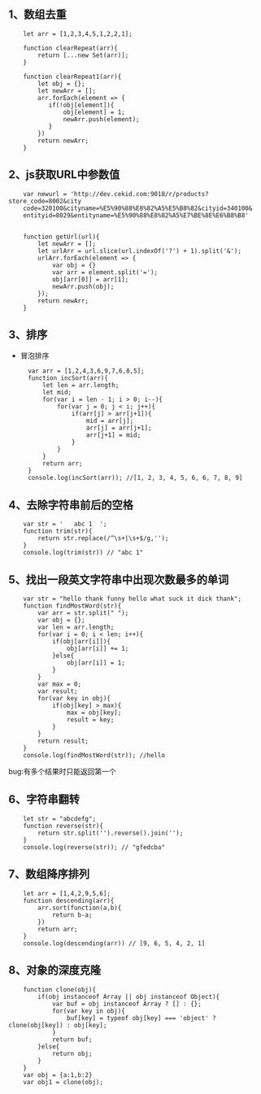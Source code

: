 ## 1、数组去重
        let arr = [1,2,3,4,5,1,2,2,1];
        
        function clearRepeat(arr){
            return [...new Set(arr)];
        }
        
        function clearRepeat1(arr){
            let obj = {};
            let newArr = [];
            arr.forEach(element => {
               if(!obj[element]){
                   obj[element] = 1;
                   newArr.push(element);
               }
            })
            return newArr;
        }
## 2、js获取URL中参数值
        var newurl = 'http://dev.cekid.com:9018/r/products?store_code=8002&city
        code=320100&cityname=%E5%90%88%E8%82%A5%E5%B8%82&cityid=340100&
        entityid=8029&entityname=%E5%90%88%E8%82%A5%E7%BE%8E%E6%B8%B8'
        
        
        function getUrl(url){
            let newArr = [];
            let urlArr = url.slice(url.indexOf('?') + 1).split('&');
            urlArr.forEach(element => {
                var obj = {}
                var arr = element.split('=');
                obj[arr[0]] = arr[1];
                newArr.push(obj);
            });
            return newArr;
        }
## 3、排序
- 冒泡排序

        var arr = [1,2,4,3,6,9,7,6,8,5];
        function incSort(arr){
            let len = arr.length;
            let mid;
            for(var i = len - 1; i > 0; i--){
                for(var j = 0; j < i; j++){
                    if(arr[j] > arr[j+1]){
                        mid = arr[j];
                        arr[j] = arr[j+1];
                        arr[j+1] = mid;
                    }
                }
            }
            return arr;
        }
        console.log(incSort(arr)); //[1, 2, 3, 4, 5, 6, 6, 7, 8, 9]
## 4、去除字符串前后的空格
        var str = '   abc 1  ';
        function trim(str){
            return str.replace(/^\s+|\s+$/g,'');
        }
        console.log(trim(str)) // "abc 1"
## 5、找出一段英文字符串中出现次数最多的单词
        var str = "hello thank funny hello what suck it dick thank";
        function findMostWord(str){
            var arr = str.split(" ");
            var obj = {};
            var len = arr.length;
            for(var i = 0; i < len; i++){
                if(obj[arr[i]]){
                    obj[arr[i]] += 1;
                }else{
                    obj[arr[i]] = 1;
                }
            }
            var max = 0;
            var result;
            for(var key in obj){
                if(obj[key] > max){
                    max = obj[key];
                    result = key;
                }
            }
            return result;
        }
        console.log(findMostWord(str)); //hello   
bug:有多个结果时只能返回第一个
## 6、字符串翻转
        let str = "abcdefg";
        function reverse(str){
            return str.split('').reverse().join('');
        }
        console.log(reverse(str)); // "gfedcba"
## 7、数组降序排列
        let arr = [1,4,2,9,5,6];
        function descending(arr){
            arr.sort(function(a,b){
                return b-a;
            })
            return arr;
        }
        console.log(descending(arr)) // [9, 6, 5, 4, 2, 1]
## 8、对象的深度克隆
        function clone(obj){
            if(obj instanceof Array || obj instanceof Object){
                var buf = obj instanceof Array ? [] : {};
                for(var key in obj){
                    buf[key] = typeof obj[key] === 'object' ? clone(obj[key]) : obj[key];
                }
                return buf;
            }else{
                return obj;
            }
        }
        var obj = {a:1,b:2}
        var obj1 = clone(obj);